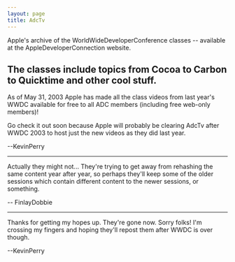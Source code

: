 ```yaml
---
layout: page
title: AdcTv
---
```


Apple's archive of the WorldWideDeveloperConference classes -- available at the AppleDeveloperConnection website.

The classes include topics from Cocoa to Carbon to Quicktime and other cool stuff.
----
As of May 31, 2003 Apple has made all the class videos from last year's WWDC available for free to all ADC members (including free web-only members)!

Go check it out soon because Apple will probably be clearing AdcTv after WWDC 2003 to host just the new videos as they did last year.

--KevinPerry

----

Actually they might not... They're trying to get away from rehashing the same content year after year, so perhaps they'll keep some of the older sessions which contain different content to the newer sessions, or something.

-- FinlayDobbie

----

Thanks for getting my hopes up. They're gone now. Sorry folks! I'm crossing my fingers and hoping they'll repost them after WWDC is over though.

--KevinPerry

